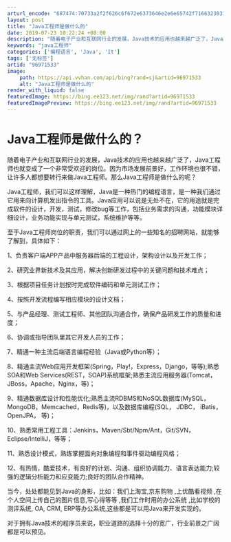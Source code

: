 ```yaml
---
arturl_encode: "687474:70733a2f2f626c6f672e6373646e2e6e65742f716632303139:2f61727469636c652f64657461696c732f3936393731353333"
layout: post
title: "Java工程师是做什么的"
date: 2019-07-23 10:22:24 +08:00
description: "随着电子产业和互联网行业的发展，Java技术的应用也越来越广泛了，Java工程师也就变成了一个非常受"
keywords: "java工程师"
categories: ['编程语言', 'Java', 'It']
tags: ['无标签']
artid: "96971533"
image:
    path: https://api.vvhan.com/api/bing?rand=sj&artid=96971533
    alt: "Java工程师是做什么的"
render_with_liquid: false
featuredImage: https://bing.ee123.net/img/rand?artid=96971533
featuredImagePreview: https://bing.ee123.net/img/rand?artid=96971533
---
```


# Java工程师是做什么的？

随着电子产业和互联网行业的发展，Java技术的应用也越来越广泛了，Java工程师也就变成了一个非常受欢迎的岗位。因为市场发展前景好，工作环境也很不错，让许多人都想要转行来做Java工程师。那么Java工程师是做什么的呢？

Java工程师，我们可以这样理解，Java是一种热门的编程语言，是一种我们通过它用来向计算机发出指令的工具。Java应用可以说是无处不在，它的用途就是完成软件的设计，开发，测试，修改bug等工作，包括业务需求的沟通，功能模块详细设计，业务功能实现与单元测试，系统维护等等。

至于Java工程师岗位的职责，我们可以通过网上的一些知名的招聘网站，就能够了解到，具体如下：

1、负责客户端APP产品中服务器后端的工程设计，架构设计以及开发工作；

2、研究业界新技术及其应用，解决创新研发过程中的关键问题和技术难点；

3、根据项目任务计划按时完成软件编码和单元测试工作；

4、按照开发流程编写相应模块的设计文档；

5、与产品经理、测试工程师、其他团队沟通合作，确保产品研发工作的质量和进度；

6、协调或指导团队里其它开发人员的工作；

7、精通一种主流后端语言编程经验（Java或Python等）；

8、精通主流Web应用开发框架(Spring，Play!，Express，Django，等等);熟悉SOA和Web Services(REST，SOAP)系统框架;熟悉主流应用服务器(Tomcat，JBoss，Apache，Nginx，等)；

9、精通数据库设计和性能优化;熟悉主流RDBMS和NoSQL数据库(MySQL，MongoDB，Memcached，Redis等)，以及数据库编程(SQL， JDBC， iBatis，OpenJPA， 等)；

10、熟悉常用工程工具：Jenkins，Maven/Sbt/Npm/Ant，Git/SVN，Eclipse/IntelliJ，等等；

11、熟悉设计模式，熟练掌握面向对象编程和事件驱动编程风格；

12、有热情，酷爱技术，有良好的计划、沟通、组织协调能力、语言表达能力;较强的逻辑分析能力和应变能力;良好的团队合作精神。

当今，处处都能见到Java的身影，比如：我们上淘宝,京东购物 ,上优酷看视频 ,在个人空间上传自己的图片信息,写心得等等 ,我们工作时用的办公系统 ,比如学校的测评系统, OA, CRM, ERP等办公系统,这些都是可以用Java来开发实现的。

对于拥有Java技术的程序员来说，职业道路的选择十分的宽广，行业前景之广阔都是可以预见。